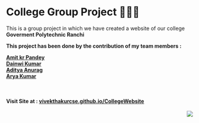 <h1> College Group Project 👨‍🎓🔭 </h1>
<p>This is a group project in which we have created a website of our college <b>Goverment Polytechnic Ranchi </b></p>

<b><p>This project has been done by the contribution of my team members :</p>

<p>
<a href="https://github.com/Amit-Kumar-Pandey-05">Amit kr Pandey</a>
<br/><a href="https://github.com/Dainwi">Dainwi Kumar</a>
<br/><a href=""> Aditya Anurag </a><br/>
<a href="https://github.com/itsaryasharma">Arya Kumar</a>
</p></b>

<br/>
<h4> Visit Site at : <a href="https://vivekthakurcse.github.io/CollegeWebsite/">vivekthakurcse.github.io/CollegeWebsite</a></h4>


<p align="right">
<img src="https://img.shields.io/website?down_color=red&down_message=down&up_color=green&up_message=online&url=https%3A%2F%2Fvivekthakurcse.github.io/CollegeWebsite">
</p>

